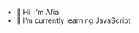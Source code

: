 - 👋 Hi, I’m Afia
- 🌱 I’m currently learning JavaScript

<!---
2apreety18/2apreety18 is a ✨ special ✨ repository because its `README.md` (this file) appears on your GitHub profile.
You can click the Preview link to take a look at your changes.
--->
